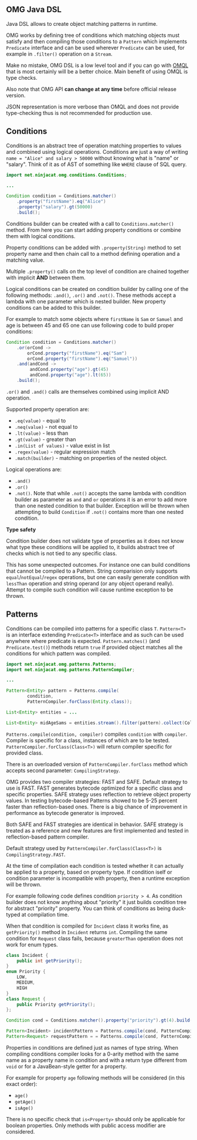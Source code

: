 ## OMG Java DSL

Java DSL allows to create object matching patterns in runtime.

OMG works by defining tree of conditions which matching objects must satisfy and then
compiling those conditions to a `Pattern` which implements `Predicate` interface and can 
be used wherever `Predicate` can be used, for example in `.filter()` operation on a `Stream`.

Make no mistake, OMG DSL is a low level tool and if you can go with [OMQL](omql.md) that is most certainly will be a better choice. Main benefit of using OMQL is type checks.

Also note that OMG API **can change at any time** before official release version. 

JSON representation is more verbose than OMQL and does not provide type-checking thus is not recommended for production use. 

## Conditions

Conditions is an abstract tree of operation matching properties to values and combined using logical operations. Conditions are just a way of writing `name = "Alice" and salary > 50000` without knowing what is "name" or "salary". Think of it as of AST of something like `WHERE` clause of SQL query.

```java
import net.ninjacat.omg.conditions.Conditions;

...

Condition condition = Conditions.matcher()
    .property("firstName").eq("Alice")
    .property("salary").gt(50000)
    .build();
```

Conditions builder can be created with a call to `Conditions.matcher()` method. From here
you can start adding property conditions or combine them with logical conditions.

Property conditions can be added with `.property(String)` method to set property name
and then chain call to a method defining operation and a matching value.

Multiple `.property()` calls on the top level of condition are chained together with implicit **AND** between them.

Logical conditions can be created on condition builder by calling one of the following methods: `.and()`, `.or()` and `.not()`. These methods accept a lambda with one parameter which is nested builder. New property conditions can be added to this builder.

For example to match some objects where `firstName` is `Sam` or `Samuel` and age is between 45 and 65 one can use following code to build proper conditions:

```java
Condition condition = Conditions.matcher()
    .or(orCond -> 
        orCond.property("firstName").eq("Sam")
        orCond.property("firstName").eq("Samuel"))
    .and(andCond ->
         andCond.property("age").gt(45)
         andCond.property("age").lt(65))
    .build();
```

`.or()` and `.and()` calls are themselves combined using implicit AND operation.

Supported property operation are:
- `.eq(value)` - equal to
- `.neq(value)` - not equal to
- `.lt(value)` - less than
- `.gt(value)` - greater than
- `.in(List of values)` - value exist in list
- `.regex(value)` - regular expression match
- `.match(builder)` - matching on properties of the nested object.

Logical operations are:
- `.and()`
- `.or()`
- `.not()`. Note that while `.not()` accepts the same lambda with condition builder as parameter as `and` and `or` 
    operations it is an error to add more than one nested condition to that builder. Exception will be thrown when
    attempting to build `Condition` if `.not()` contains more than one nested condition. 

**Type safety**

Condition builder does not validate type of properties as it does not know what type these conditions will be applied to, 
it builds abstract tree of checks which is not tied to any specific class.

This has some unexpected outcomes. For instance one can build conditions that cannot be compiled to a Pattern. String
comparision only supports `equal`/`notEqual`/`regex` operations, but one can easily generate condition with `lessThan` 
operation and string operand (or any object operand really). Attempt to compile such condition will cause runtime 
exception to be thrown.

## Patterns

Conditions can be compiled into patterns for a specific class `T`. `Pattern<T>` is an interface extending `Predicate<T>` 
interface and as such can be used anywhere where predicate is expected. `Pattern.matches()` (and `Predicate.test()`)
methods return `true` if provided object matches all the conditions for which pattern was compiled.
 

```java
import net.ninjacat.omg.patterns.Patterns;
import net.ninjacat.omg.patterns.PatternCompiler;

...

Pattern<Entity> pattern = Patterns.compile(
        condition, 
        PatternCompiler.forClass(Entity.class));

List<Entity> entities = ...

List<Entity> midAgeSams = entities.stream().filter(pattern).collect(Collectors.toList());

```

`Patterns.compile(condition, compiler)` compiles `condition` with `compiler`. Compiler is specific for a class, 
instances of which are to be tested. `PatternCompiler.forClass(Class<T>)` will return compiler specific for provided class.

There is an overloaded version of `PatternCompiler.forClass` method which accepts second parameter: `CompilingStrategy`.

OMG provides two compiler strategies: FAST and SAFE. Default strategy to use is FAST. FAST generates bytecode optimized for a specific class and specific properties. SAFE strategy uses reflection to retrieve object property values. In testing bytecode-based Patterns showed to be 5-25 percent faster than reflection-based ones. There is a big chance of improvement in performance as bytecode generator is improved.

Both SAFE and FAST strategies are identical in behavior. SAFE strategy is treated as a reference and new features are
first implemented and tested in reflection-based pattern compiler.

Default strategy used by `PatternCompiler.forClass(Class<T>)` is `CompilingStrategy.FAST`.

At the time of compilation each condition is tested whether it can actually be applied to a property, based on property
type. If condition iself or condition parameter is incompatible with property, then a runtime exception will be thrown. 

For example following code defines condition `priority > 4`. As condition builder does not know anything about "priority"
it just builds condition tree for abstract "priority" property. You can think of conditions as being duck-typed at 
compilation time. 

When that condition is compiled for `Incident` class it works fine, as `getPriority()` method in `Incident` returns `int`.
Compiling the same condition for `Request` class fails, because `greaterThan` operation does not work for enum types.

```java
class Incident {
    public int getPriority();
}
enum Priority {
    LOW,
    MEDIUM,
    HIGH
}
class Request {
    public Priority getPriority();
};

Condition cond = Conditions.matcher().property("priority").gt(4).build();

Pattern<Incident> incidentPattern = Patterns.compile(cond, PatternCompiler.forClass(Incident.class)); // works
Pattern<Request> requestPattern = = Patterns.compile(cond, PatternCompiler.forClass(Request.class)); // fails. .gt() is not applicable to Enums

```

Properties in conditions are defined just as names of type string. When compiling conditions compiler looks for a 
0-arity method with the same name as a property name in condition and with a return type different from `void` or for a 
JavaBean-style getter for a property. 

For example for property `age` following methods will be considered (in this exact order):
- `age()`
- `getAge()`
- `isAge()`

There is no specific check that `is<Property>` should only be applicable for boolean properties. Only methods with public
access modifier are considered.
